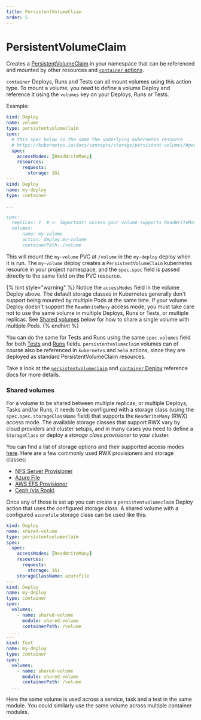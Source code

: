 ```yaml
---
title: PersistentVolumeClaim
order: 5
---
```


# PersistentVolumeClaim

Creates a [PersistentVolumeClaim](https://kubernetes.io/docs/concepts/storage/persistent-volumes/#persistentvolumeclaims) in your namespace
that can be referenced and mounted by other resources and [`container` actions](./container.md).

`container` Deploys, Runs and Tests can all mount volumes using this action type. To mount a volume, you need to define a volume Deploy
and reference it using the `volumes` key on your Deploys, Runs or Tests.

Example:

```yaml
kind: Deploy
name: volume
type: persistentvolumeclaim
spec:
  # this spec below is the same the underlying kubernetes resource
  # https://kubernetes.io/docs/concepts/storage/persistent-volumes/#persistentvolumeclaims
  spec:
    accessModes: [ReadWriteMany]
    resources:
      requests:
        storage: 1Gi
---
kind: Deploy
name: my-deploy
type: container

...

spec:
  replicas: 1  # <- Important! Unless your volume supports ReadWriteMany, you can't run multiple replicas with it
  volumes:
    - name: my-volume
      action: deploy.my-volume
      containerPath: /volume

```

This will mount the `my-volume` PVC at `/volume` in the `my-deploy` deploy when it is run. The `my-volume` deploy creates a `PersistentVolumeClaim` kubernetes resource in your project namespace, and the `spec.spec` field is passed directly to the same field on the PVC resource.

{% hint style="warning" %}
Notice the `accessModes` field in the volume Deploy above. The default storage classes in Kubernetes generally don't support being mounted by multiple Pods at the same time. If your volume Deploy doesn't support the `ReadWriteMany` access mode, you must take care not to use the same volume in multiple Deploys, Runs or Tests, or multiple replicas. See [Shared volumes](#shared-volumes) below for how to share a single volume with multiple Pods.
{% endhint %}

You can do the same for Tests and Runs using the same `spec.volumes` field for both [Tests](../../../reference/action-types/Test/container.md#specvolumes) and [Runs](../../../reference/action-types/Run/container.md#specvolumes) fields. `persistentvolumeclaim` volumes can of course also be referenced in `kubernetes` and
`helm` actions, since they are deployed as standard PersistentVolumeClaim resources.

Take a look at the [`persistentvolumeclaim`](../../../reference/action-types/Deploy/persistentvolumeclaim.md) and [`container` Deploy](../../../reference/action-types/Deploy/container.md#servicesvolumes) reference docs for more details.

### Shared volumes

For a volume to be shared between multiple replicas, or multiple Deploys, Tasks and/or Runs, it needs to be configured with a storage class (using the `spec.spec.storageClassName` field) that supports the `ReadWriteMany` (RWX) access mode. The available storage classes that support RWX vary by cloud providers and cluster setups, and in many cases you need to define a `StorageClass` or deploy a _storage class provisioner_ to your cluster.

You can find a list of storage options and their supported access modes [here](https://kubernetes.io/docs/concepts/storage/persistent-volumes/#access-modes). Here are a few commonly used RWX provisioners and storage classes:

* [NFS Server Provisioner](https://github.com/helm/charts/tree/master/stable/nfs-server-provisioner)
* [Azure File](https://docs.microsoft.com/en-us/azure/aks/azure-files-dynamic-pv)
* [AWS EFS Provisioner](https://github.com/helm/charts/tree/master/stable/efs-provisioner)
* [Ceph (via Rook)](https://rook.io/docs/rook/v1.2/ceph-filesystem.html)

Once any of those is set up you can create a `persistentvolumeclaim` Deploy action that uses the configured storage class.
A shared volume with a configured `azurefile` storage class can be used like this:

```yaml
kind: Deploy
name: shared-volume
type: persistentvolumeclaim
spec:
  spec:
    accessModes: [ReadWriteMany]
    resources:
      requests:
        storage: 1Gi
    storageClassName: azurefile
---
kind: Deploy
name: my-deploy
type: container
spec:
  volumes:
    - name: shared-volume
      module: shared-volume
      containerPath: /volume
  ...
---
kind: Test
name: my-deploy
type: container
spec:
  volumes:
    - name: shared-volume
      module: shared-volume
      containerPath: /volume
  ...
```

Here the same volume is used across a service, task and a test in the same module. You could similarly use the same volume across multiple container modules.
